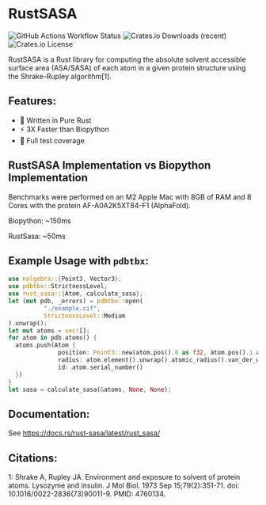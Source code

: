# RustSASA
![GitHub Actions Workflow Status](https://img.shields.io/github/actions/workflow/status/maxall41/RustSASA/rust.yml)
![Crates.io Downloads (recent)](https://img.shields.io/crates/dr/rust-sasa)
![Crates.io License](https://img.shields.io/crates/l/rust-sasa)

RustSASA is a Rust library for computing the absolute solvent accessible surface area (ASA/SASA) of each atom in a given protein structure using the Shrake-Rupley algorithm[1].
## Features:
- 🦀 Written in Pure Rust
- ⚡️ 3X Faster than Biopython
- 🧪 Full test coverage
  
## RustSASA Implementation vs Biopython Implementation
Benchmarks were performed on an M2 Apple Mac with 8GB of RAM and 8 Cores with the protein AF-A0A2K5XT84-F1 (AlphaFold).

Biopython: ~150ms

RustSasa: ~50ms

## Example Usage with `pdbtbx`:
```rust
use nalgebra::{Point3, Vector3};
use pdbtbx::StrictnessLevel;
use rust_sasa::{Atom, calculate_sasa};
let (mut pdb, _errors) = pdbtbx::open(
          "./example.cif",
          StrictnessLevel::Medium
).unwrap();
let mut atoms = vec![];
for atom in pdb.atoms() {
  atoms.push(Atom {
              position: Point3::new(atom.pos().0 as f32, atom.pos().1 as f32, atom.pos().2 as f32),
              radius: atom.element().unwrap().atomic_radius().van_der_waals.unwrap() as f32,
              id: atom.serial_number()
  })
}
let sasa = calculate_sasa(&atoms, None, None);
```

## Documentation:
See https://docs.rs/rust-sasa/latest/rust_sasa/

## Citations:
1: Shrake A, Rupley JA. Environment and exposure to solvent of protein atoms. Lysozyme and insulin. J Mol Biol. 1973 Sep 15;79(2):351-71. doi: 10.1016/0022-2836(73)90011-9. PMID: 4760134.
